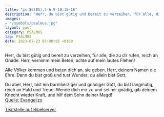 ```yaml
---
title: "ps 86(85),5-6.9-10.15-16"
description: "Herr, du bist gütig und bereit zu verzeihen, für alle, die zu dir rufen, reich an Gnade. Herr, vernimm mein Beten, achte auf mein lautes Flehen!  Alle Völker kommen und beten dich an, sie geben, Herr, deinem Namen die Ehre. Denn du bist groß und tust Wunder; du allein bist Go...."
images:
- "/symbols/psalmus.jpg"
layout: post
category: PSALMUS
tag: PSALMUS
date: 2023-07-23 07:00:05 +0100
---
```

Herr, du bist gütig und bereit zu verzeihen,
für alle, die zu dir rufen, reich an Gnade.
Herr, vernimm mein Beten,
achte auf mein lautes Flehen!

Alle Völker kommen und beten dich an,
sie geben, Herr, deinem Namen die Ehre.
Denn du bist groß und tust Wunder;
du allein bist Gott.<!--more-->

Du aber, Herr, bist ein barmherziger und gnädiger Gott,
du bist langmütig, reich an Huld und Treue.
Wende dich mir zu und sei mir gnädig,
gib deinem Knecht wieder Kraft,
und hilf dem Sohn deiner Magd!<br>
[Quelle: Evangelizo](https://evangeliumtagfuertag.org/DE/gospel)

[Textstelle auf Bibelserver](https://www.bibleserver.com/EU/ps86(85),5-6.9-10.15-16)
